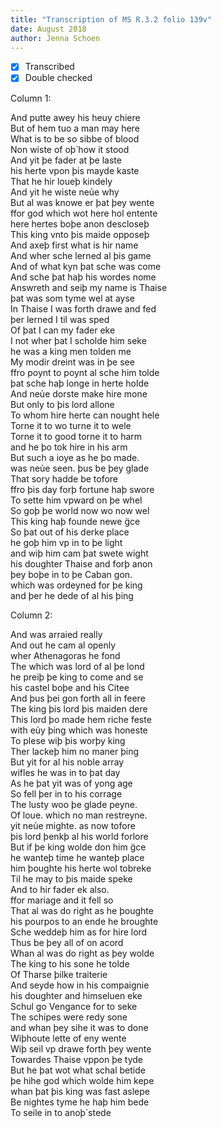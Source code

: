 ```yaml
---
title: "Transcription of MS R.3.2 folio 139v"
date: August 2018
author: Jenna Schoen
---
```

- [X] Transcribed
- [X] Double checked

Column 1:

And putte awey his heuy chiere  
But of hem tuo a man may here  
What is to be so sibbe of blood  
Non wiste of oþ̉ how it stood  
And yit þe fader at þe laste  
his herte vpon þis mayde kaste  
That he hir loueþ kindely  
And yit he wiste neủe why  
But al was knowe er þat þey wente  
ffor god which wot here hol entente  
here hertes boþe anon descloseþ  
This king vnto þis maide opposeþ  
And axeþ first what is hir name  
And wher sche lerned al þis game  
And of what kyn þat sche was come  
And sche þat haþ his wordes nome  
Answreth and seiþ my name is Thaise  
þat was som tyme wel at ayse  
In Thaise I was forth drawe and fed  
þer lerned I til  was sped  
Of þat I can my fader eke  
I not wher þat I scholde him seke  
he was a king men tolden me  
My modir dreint was in þe see  
ffro poynt to poynt al sche him tolde  
þat sche haþ longe in herte holde  
And neủe dorste make hire mone  
But only to þis lord allone  
To whom hire herte can nought hele  
Torne it to wo turne it to wele  
Torne it to good torne it to harm  
and he þo tok hire in his arm  
But such a ioye as he þo made.    
was neủe seen. þus be þey glade  
That sory hadde be tofore  
ffro þis day forþ fortune haþ swore  
To sette him vpward on þe whel  
So goþ þe world now wo now wel  
This king haþ founde newe g̈ce  
So þat out of his derke place  
he goþ him vp in to þe light  
and wiþ him cam þat swete wight  
his doughter Thaise and forþ anon  
þey boþe in to þe Caban gon.  
which was ordeyned for þe king  
and þer he dede of al his þing  

Column 2:

And was arraied really  
And out he cam al openly  
wher Athenagoras he fond  
The which was lord of al þe lond  
he preiþ þe king to come and se  
his castel boþe and his Citee  
And þus þei gon forth all in feere  
The king þis lord þis maiden dere  
This lord þo made hem riche feste  
with eủy þing which was honeste  
To plese wiþ þis worþy king  
Ther lackeþ him no maner þing  
But yit for al his noble array  
wifles he was in to þat day  
As he þat yit was of yong age  
So fell þer in to his corrage  
The lusty woo þe glade peyne.  
Of loue. which no man restreyne.  
yit neủe mighte. as now tofore  
þis lord þenkþ al his world forlore  
But if þe king wolde don him g̈ce  
he wanteþ time he wanteþ place  
him þoughte his herte wol tobreke  
Til he may to þis maide speke  
And to hir fader ek also.  
ffor mariage and it fell so  
That al was do right as he þoughte  
his pourpos to an ende he broughte  
Sche weddeþ him as for hire lord   
Thus be þey all of on acord  
Whan al was do right as þey wolde  
The king to his sone he tolde  
Of Tharse þilke traiterie  
And seyde how in his compaignie  
his doughter and himseluen eke  
Schul go Vengance for to seke   
The schipes were redy sone  
and whan þey sihe it was to done  
Wiþhoute lette of eny wente   
Wiþ seil vp drawe forth þey wente  
Towardes Thaise vppon þe tyde  
But he þat wot what schal betide  
þe hihe god which wolde him kepe  
whan þat þis king was fast aslepe  
Be nightes tyme he haþ him bede  
To seile in to anoþ̉ stede  
